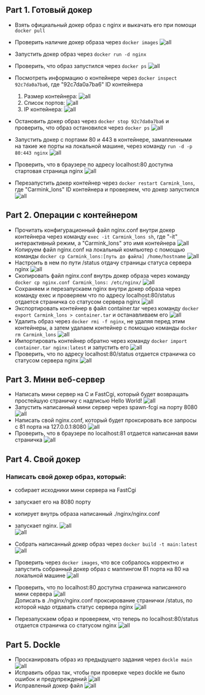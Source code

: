 ## Part 1. Готовый докер
- Взять официальный докер образ с nginx и выкачать его при помощи `docker pull`
- Проверить наличие докер образа через `docker images`
![all](/src/images/1.1.PNG)<br>
- Запустить докер образ через `docker run -d nginx`
- Проверить, что образ запустился через `docker ps`
![all](/src/images/1.2.PNG)<br>
- Посмотреть информацию о контейнере через `docker inspect 92c7da0a7ba6`, где "92c7da0a7ba6" ID контейнера
    1. Размер контейнера:
    ![all](/src/images/1.3.PNG)<br>
    2. Cписок портов:
    ![all](/src/images/1.4.PNG)<br>
    3. IP контейнера:
    ![all](/src/images/1.5.PNG)<br>

- Остановить докер образ через `docker stop 92c7da0a7ba6` и проверить, что образ остановился через `docker ps`
![all](/src/images/1.6.PNG)<br>
- Запустить докер с портами 80 и 443 в контейнере, замапленными на такие же порты на локальной машине, через команду `run -d -p 80:443 nginx`
![all](/src/images/1.7.PNG)<br>
- Проверить, что в браузере по адресу localhost:80 доступна стартовая страница nginx
![all](/src/images/1.8.PNG)<br>
- Перезапустить докер контейнер через `docker restart Carmink_lons`, где "Carmink_lons" ID контейнера и проверяем, что докер запустился
![all](/src/images/1.9.PNG)<br>

## Part 2. Операции с контейнером
- Прочитать конфигурационный файл nginx.conf внутри докер контейнера через команду `exec -it Carmink_lons sh`, где "-it" интерактивный режим, а "Carmink_lons" это имя контейнера
![all](/src/images/2.1.PNG)<br>
- Копируем файл nginx.conf на локальный компьютер с помощью команды `docker cp Carmink_lons:[путь до файла] /home/hostname`
![all](/src/images/2.2.PNG)<br>
- Настроить в нем по пути /status отдачу страницы статуса сервера nginx
![all](/src/images/2.3.PNG)<br>
- Скопировать файл nginx.conf внутрь докер образа через команду `docker cp nginx.conf Carmink_lons: /etc/nginx/`
![all](/src/images/2.4.PNG)<br>
- Сохраняем и перезапускаем nginx внутри докер образа через команду exec и проверяем что по адресу localhost:80/status отдается страничка со статусом сервера nginx
![all](/src/images/2.5.PNG)<br>
- Экспортировать контейнер в файл container.tar через команду `docker export Carmink_lons > container.tar` и останавливаем его
![all](/src/images/2.6.PNG)<br>
- Удалить образ через `docker rmi -f nginx`, не удаляя перед этим контейнеры, а затем удалаем контейнер с помощью команды `docker rm Carmink_lons`
![all](/src/images/2.7.PNG)<br>
- Импортировать контейнер обратно через команду `docker import container.tar nginx:latest` и запустить его 
![all](/src/images/2.8.PNG)<br>
- Проверить, что по адресу localhost:80/status отдается страничка со статусом сервера nginx
![all](/src/images/2.9.PNG)<br>

## Part 3. Мини веб-сервер
-  Написать мини сервер на C и FastCgi, который будет возвращать простейшую страничку с надписью Hello World!
![all](/src/images/3.1.PNG)<br>
- Запустить написанный мини сервер через spawn-fcgi на порту 8080
![all](/src/images/3.2.PNG)<br>
- Написать свой nginx.conf, который будет проксировать все запросы с 81 порта на 127.0.0.1:8080
![all](/src/images/3.3.PNG)<br>
- Проверить, что в браузере по localhost:81 отдается написанная вами страничка
![all](/src/images/3.4.PNG)<br>

## Part 4. Свой докер
### Написать свой докер образ, который:
- собирает исходники мини сервера на FastCgi 
- запускает его на 8080 порту
- копирует внутрь образа написанный ./nginx/nginx.conf
- запускает nginx.
![all](/src/images/4.1.PNG)<br>
![all](/src/images/4.2.PNG)<br>

- Собрать написанный докер образ через `docker build -t main:latest`
![all](/src/images/4.3.PNG)<br>
- Проверить через `docker images`, что все собралось корректно и запустить собранный докер образ с маппингом 81 порта на 80 на локальной машине
![all](/src/images/4.4.PNG)<br>
- Проверить, что по localhost:80 доступна страничка написанного мини сервера
![all](/src/images/4.5.PNG)<br>
Дописать в ./nginx/nginx.conf проксирование странички /status, по которой надо отдавать статус сервера nginx
![all](/src/images/4.6.PNG)<br>
- Перезапускаем образ и проверяем, что теперь по localhost:80/status отдается страничка со статусом nginx
![all](/src/images/4.7.PNG)<br>
## Part 5. Dockle
- Просканировать образ из предыдущего задания через `dockle main`
![all](/src/images/5.1.PNG)<br>
- Исправить образ так, чтобы при проверке через dockle не было ошибок и предупреждений
![all](/src/images/5.2.PNG)<br>
- Исправленый докер файл
![all](/src/images/5.3.PNG)<br>
 

